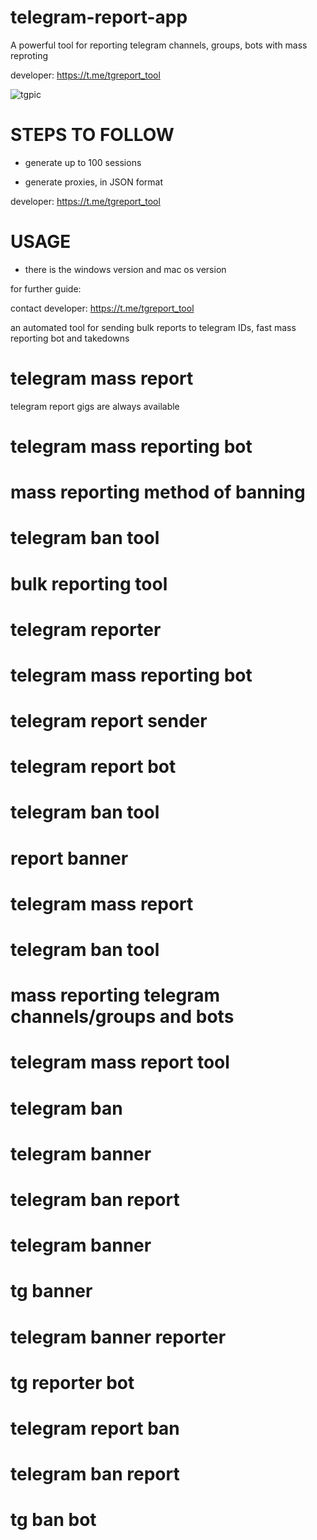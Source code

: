 # telegram-report-app
A powerful tool for reporting telegram channels, groups, bots with mass reproting

developer: https://t.me/tgreport_tool

![tgpic](https://github.com/user-attachments/assets/ec6dfbe4-5d36-44a9-a6d5-0ec1580136a2)

# STEPS TO FOLLOW
- generate up to 100 sessions

- generate proxies, in JSON format

developer:  https://t.me/tgreport_tool

# USAGE
- there is the windows version and mac os version

for further guide:

contact developer:  https://t.me/tgreport_tool

an automated tool for sending bulk reports to telegram IDs, fast mass reporting bot and takedowns

# telegram mass report
telegram report gigs are always available
# telegram mass reporting bot
# mass reporting method of banning
# telegram ban tool
# bulk reporting tool
# telegram reporter
# telegram mass reporting bot
# telegram report sender
# telegram report bot
# telegram ban tool
# report banner
# telegram mass report
# telegram ban tool
# mass reporting telegram channels/groups and bots
# telegram mass report tool
# telegram ban
# telegram banner
# telegram ban report
# telegram banner
# tg banner
# telegram banner reporter
# tg reporter bot
# telegram report ban
# telegram ban report
# tg ban bot
